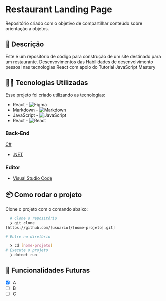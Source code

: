 # Restaurant Landing Page

Repositório criado com o objetivo de compartilhar  conteúdo sobre orientação a objetos.

## :rocket: Descrição

Este é um repositório de código para construção de um site destinado para um restaurante. Desenvovimentos das Habilidades de desenvolvimento pessoal nas tecnologias React com apoio do Tutorial JavaScript Mastery

## 👨‍💻️ Tecnologias Utilizadas

Esse projeto foi criado utilizando as tecnologias:

- React - ![Figma](https://img.shields.io/badge/figma-%23F24E1E.svg?style=for-the-badge&logo=figma&logoColor=white)
- Markdown - ![Markdown](https://img.shields.io/badge/markdown-%23000000.svg?style=for-the-badge&logo=markdown&logoColor=white)
- JavaScript - ![JavaScript](https://img.shields.io/badge/javascript-%23323330.svg?style=for-the-badge&logo=javascript&logoColor=%23F7DF1E)
- React - ![React](https://img.shields.io/badge/react-%2320232a.svg?style=for-the-badge&logo=react&logoColor=%2361DAFB)

### Back-End

[C#](https://docs.microsoft.com/pt-br/dotnet/csharp/)

- [.NET](https://dotnet.microsoft.com/download)

### Editor

- [Visual Studio Code](https://code.visualstudio.com/)

## 📦️ Como rodar o projeto

Clone o projeto com o comando abaixo:

```bash
  # Clone o repositório
  ❯ git clone 
[https://github.com/[usuario]/[nome-projeto].git]

# Entre no diretório

  ❯ cd [nome-projeto]
# Execute o projeto
  ❯ dotnet run
```

## 🔮 Funcionalidades Futuras

- [x] A
- [ ] B
- [ ] C
